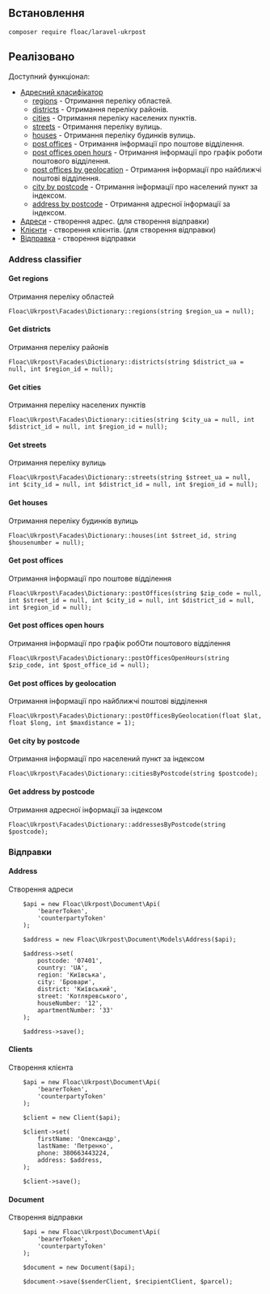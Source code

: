 ## Встановлення
```
composer require floac/laravel-ukrpost
```

## Реалізовано
Доступний функціонал:
- [Адресний класифікатор](#address-classifier)
    - [regions](#get-regions) - Отримання переліку областей.
    - [districts](#get-districts) - Отримання переліку районів.
    - [cities](#get-cities) - Отримання переліку населених пунктів.
    - [streets](#get-streets) - Отримання переліку вулиць.
    - [houses](#get-houses) - Отримання переліку будинків вулиць.
    - [post offices](#get-post-offices) - Отримання інформації про поштове відділення.
    - [post offices open hours](#get-post-offices-open-hours) - Отримання інформації про графік роботи поштового відділення.
    - [post offices by geolocation](#get-post-offices-by-geolocation) - Отримання інформації про найближчі поштові відділення.
    - [city by postcode](#get-city-by-postcode) - Отримання інформації про населений пункт за індексом.
    - [address by postcode](#get-address-by-postcode) - Отримання адресної інформації за індексом.
- [Адреси](#address) - створення адрес. (для створення відправки)
- [Клієнти](#clients) - створення клієнтів. (для створення відправки)
- [Відправка](#document) - створення відправки
    
### Address classifier

#### Get regions
Отримання переліку областей

```
Floac\Ukrpost\Facades\Dictionary::regions(string $region_ua = null);
```

#### Get districts
Отримання переліку районів
```
Floac\Ukrpost\Facades\Dictionary::districts(string $district_ua = null, int $region_id = null);
```

#### Get cities
Отримання переліку населених пунктів
```
Floac\Ukrpost\Facades\Dictionary::cities(string $city_ua = null, int $district_id = null, int $region_id = null);
```
#### Get streets
Отримання переліку вулиць
```
Floac\Ukrpost\Facades\Dictionary::streets(string $street_ua = null, int $city_id = null, int $district_id = null, int $region_id = null);
```
#### Get houses
Отримання переліку будинків вулиць
```
Floac\Ukrpost\Facades\Dictionary::houses(int $street_id, string $housenumber = null);
```
#### Get post offices
Отримання інформації про поштове відділення
```
Floac\Ukrpost\Facades\Dictionary::postOffices(string $zip_code = null, int $street_id = null, int $city_id = null, int $district_id = null, int $region_id = null);
```
#### Get post offices open hours
Отримання інформації про графік робОти поштового відділення
```
Floac\Ukrpost\Facades\Dictionary::postOfficesOpenHours(string $zip_code, int $post_office_id = null);
```
#### Get post offices by geolocation
Отримання інформації про найближчі поштові відділення
```
Floac\Ukrpost\Facades\Dictionary::postOfficesByGeolocation(float $lat, float $long, int $maxdistance = 1);
```
#### Get city by postcode
Отримання інформації про населений пункт за індексом
```
Floac\Ukrpost\Facades\Dictionary::citiesByPostcode(string $postcode);
```
#### Get address by postcode
Отримання адресної інформації за індексом
```
Floac\Ukrpost\Facades\Dictionary::addressesByPostcode(string $postcode);
```

### Відправки

#### Address
Створення адреси
```
    $api = new Floac\Ukrpost\Document\Api(
        'bearerToken',
        'counterpartyToken'
    );

    $address = new Floac\Ukrpost\Document\Models\Address($api);

    $address->set(
        postcode: '07401',
        country: 'UA',
        region: 'Київська',
        city: 'Бровари',
        district: 'Київський',
        street: 'Котляревського',
        houseNumber: '12',
        apartmentNumber: '33'
    );

    $address->save();
```

#### Clients
Створення клієнта
```
    $api = new Floac\Ukrpost\Document\Api(
        'bearerToken',
        'counterpartyToken'
    );

    $client = new Client($api);

    $client->set(
        firstName: 'Олександр',
        lastName: 'Петренко',
        phone: 380663443224,
        address: $address,
    );

    $client->save();
```

#### Document
Створення відправки
```
    $api = new Floac\Ukrpost\Document\Api(
        'bearerToken',
        'counterpartyToken'
    );

    $document = new Document($api);

    $document->save($senderClient, $recipientClient, $parcel);
```


